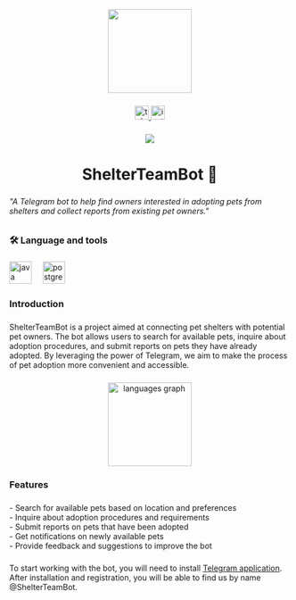 <div align="center">
  <img height="150" src="https://i.postimg.cc/W3ZXkCfq/03b8c997-3fe5-43d7-8bdf-7dc38c3e1149.jpg"  />
</div>

###

<div align="center">
  <a href="https://t.me/ShelterTeamBot" target="_blank">
    <img src="https://img.shields.io/static/v1?message=Telegram&logo=telegram&label=&color=2CA5E0&logoColor=white&labelColor=&style=for-the-badge" height="25" alt="telegram logo"  />
  </a>
  <img src="https://img.shields.io/static/v1?message=Instagram&logo=instagram&label=&color=E4405F&logoColor=white&labelColor=&style=for-the-badge" height="25" alt="instagram logo"  />
</div>

###

<div align="center">
  <img src="https://visitor-badge.laobi.icu/badge?page_id=kalchurrrrr.kalchurrrrr&"  />
</div>

###

<h1 align="center">ShelterTeamBot 🐾</h1>

###

<h6 align="left">"A Telegram bot to help find owners interested in adopting pets from shelters and collect reports from existing pet owners."</h6>

###

<h3 align="left">🛠 Language and tools</h3>

###

<div align="left">
  <img src="https://cdn.jsdelivr.net/gh/devicons/devicon/icons/java/java-original.svg" height="40" alt="java logo"  />
  <img width="12" />
  <img src="https://cdn.jsdelivr.net/gh/devicons/devicon/icons/postgresql/postgresql-original.svg" height="40" alt="postgresql logo"  />
</div>

###

<h3 align="left">Introduction</h3>

###

<p align="left">ShelterTeamBot is a project aimed at connecting pet shelters with potential pet owners. The bot allows users to search for available pets, inquire about adoption procedures, and submit reports on pets they have already adopted. By leveraging the power of Telegram, we aim to make the process of pet adoption more convenient and accessible.</p>

###

<div align="center">
  <img src="https://github-readme-stats.vercel.app/api/top-langs?username=kalchurrrrr&locale=en&hide_title=false&layout=compact&card_width=320&langs_count=5&theme=dracula&hide_border=false&order=2" height="150" alt="languages graph"  />
</div>

###

<h3 align="left">Features</h3>

###

<p align="left">- Search for available pets based on location and preferences<br>- Inquire about adoption procedures and requirements<br>- Submit reports on pets that have been adopted<br>- Get notifications on newly available pets<br>- Provide feedback and suggestions to improve the bot</p>

###

<p align="left">To start working with the bot, you will need to install <a href=" https://telegram.org/apps ">Telegram application</a>. After installation and registration, you will be able to find us by name @ShelterTeamBot.</p>

###